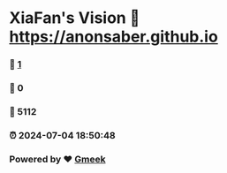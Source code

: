 # XiaFan's Vision :link: https://anonsaber.github.io 
### :page_facing_up: [1](https://anonsaber.github.io/tag.html) 
### :speech_balloon: 0 
### :hibiscus: 5112 
### :alarm_clock: 2024-07-04 18:50:48 
### Powered by :heart: [Gmeek](https://github.com/Meekdai/Gmeek)
